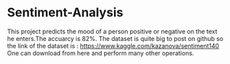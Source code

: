 # Sentiment-Analysis
This project predicts the mood of a person positive or negative on the text he enters.The accuarcy is 82%.
The dataset is quite big to post on github so the link of the dataset is : https://www.kaggle.com/kazanova/sentiment140
One can download from here and perform many other operations.
